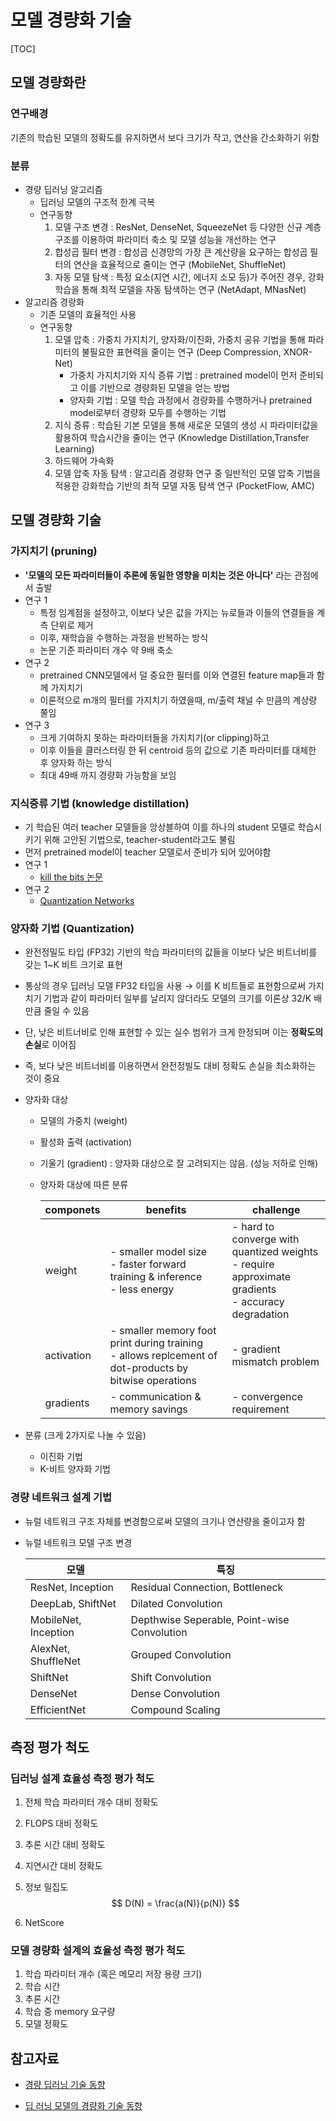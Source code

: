 # 모델 경량화 기술

[TOC]

## 모델 경량화란

### 연구배경

기존의 학습된 모델의 정확도를 유지하면서 보다 크기가 작고, 연산을 간소화하기 위함

### 분류

- 경량 딥러닝 알고리즘
  - 딥러닝 모델의 구조적 한계 극복
  - 연구동향
    1. 모델 구조 변경 : ResNet, DenseNet, SqueezeNet 등 다양한 신규 계층 구조를 이용하여 파라미터 축소 및 모델 성능을 개선하는 연구
    2. 합성곱 필터 변경 : 합성곱 신경망의 가장 큰 계산량을 요구하는 합성곱 필터의 연산을 효율적으로 줄이는 연구 (MobileNet, ShuffleNet)
    3. 자동 모델 탐색 : 특정 요소(지연 시간, 에너지 소모 등)가 주어진 경우, 강화 학습을 통해 최적 모델을 자동 탐색하는 연구 (NetAdapt, MNasNet)
- 알고리즘 경랑화
  - 기존 모델의 효율적인 사용
  - 연구동향
    1. 모델 압축 : 가중치 가지치기, 양자화/이진화, 가중치 공유 기법을 통해 파라미터의 불필요한 표현력을 줄이는 연구 (Deep Compression, XNOR-Net)
       - 가중치 가지치기와 지식 증류 기법 : pretrained model이 먼저 준비되고 이를 기반으로 경량화된 모델을 얻는 방법
       - 양자화 기법 : 모델 학습 과정에서 경량화를 수행하거나 pretrained model로부터 경량화 모두를 수행하는 기법
    2. 지식 증류 : 학습된 기본 모델을 통해 새로운 모델의 생성 시 파라미터값을 활용하여 학습시간을 줄이는 연구 (Knowledge Distillation,Transfer Learning)
    3. 하드웨어 가속화 
    4. 모델 압축 자동 탐색 : 알고리즘 경량화 연구 중 일반적인 모델 압축 기법을 적용한 강화학습 기반의 최적 모델 자동 탐색 연구 (PocketFlow, AMC)



## 모델 경량화 기술

### 가지치기 (pruning)

- **'모델의 모든 파라미터들이 추론에 동일한 영향을 미치는 것은 아니다'** 라는 관점에서 출발
- 연구 1
  - 특정 임계점을 설정하고, 이보다 낮은 값을 가지는 뉴로들과 이들의 연결들을 계측 단위로 제거
  - 이후, 재학습을 수행하는 과정을 반복하는 방식
  - 논문 기준 파라미터 개수 약 9배 축소
- 연구 2
  - pretrained CNN모델에서 덜 중요한 필터를 이와 연결된 feature map들과 함께 가지치기
  - 이론적으로 m개의 필터를 가지치기 하였을때, m/출력 채널 수 만큼의 계상량 쭐임
- 연구 3
  - 크게 기여하지 못하는 파라미터들을 가지치기(or clipping)하고
  - 이후 이들을 클러스터링 한 뒤 centroid 등의 값으로 기존 파라미터를 대체한 후 양자화 하는 방식
  - 최대 49배 까지 경량화 가능함을 보임

### 지식증류 기법 (knowledge distillation)

- 기 학습된 여러 teacher 모델들을 앙상블하여 이를 하나의 student 모델로 학습시키기 위해 고안된 기법으로, teacher-student라고도 불림
- 먼저 pretrained model이 teacher 모델로서 준비가 되어 있어야함
- 연구 1
  - [kill the bits 논문](https://arxiv.org/abs/1907.05686)
- 연구 2
  - [Quantization Networks](https://ieeexplore.ieee.org/document/8953531)

### 양자화 기법 (Quantization)

- 완전정밀도 타입 (FP32) 기반의 학습 파라미터의 값들을 이보다 낮은 비트너비를 갖는 1~K 비트 크기로 표현
- 통상의 경우 딥러닝 모델 FP32 타입을 사용 → 
  이를 K 비트들로 표현함으로써 가지치기 기법과 같이 파라미터 일부를 날리지 않더라도 모델의 크기를 이론상 32/K 배만큼 줄일 수 있음
- 단, 낮은 비트너비로 인해 표현할 수 있는 실수 범위가 크게 한정되며 이는 **정확도의 손실**로 이어짐
- 즉, 보다 낮은 비트너비를 이용하면서 완전정빌도 대비 정확도 손실을 최소화하는 것이 중요

- 양자화 대상

  - 모델의 가중치 (weight)

  - 활성화 출력 (activation)

  - 기울기 (gradient) : 양자화 대상으로 잘 고려되지는 않음. (성능 저하로 인해)

  - 양자화 대상에 따른 분류

    | componets  | benefits                                                     | challenge                                                    |
    | ---------- | ------------------------------------------------------------ | ------------------------------------------------------------ |
    | weight     | - smaller model size<br />- faster forward training & inference<br />- less energy | - hard to converge with quantized weights<br />- require approximate gradients<br />- accuracy degradation |
    | activation | - smaller memory foot print during training<br />- allows replcement of dot-products by bitwise operations | - gradient mismatch problem                                  |
    | gradients  | - communication & memory savings                             | - convergence requirement                                    |

- 분류 (크게 2가지로 나눌 수 있음)
  - 이진화 기법
  - K-비트 양자화 기법

### 경량 네트워크 설계 기법

- 뉴럴 네트워크 구조 자체를 변경함으로써 모델의 크기나 연산량을 줄이고자 함

- 뉴럴 네트워크 모델 구조 변경

  | 모델                 | 특징                                        |
  | -------------------- | ------------------------------------------- |
  | ResNet, Inception    | Residual Connection, Bottleneck             |
  | DeepLab, ShiftNet    | Dilated Convolution                         |
  | MobileNet, Inception | Depthwise Seperable, Point-wise Convolution |
  | AlexNet, ShuffleNet  | Grouped Convolution                         |
  | ShiftNet             | Shift Convolution                           |
  | DenseNet             | Dense Convolution                           |
  | EfficientNet         | Compound Scaling                            |



## 측정 평가 척도

### 딥러닝 설계 효율성 측정 평가 척도

1. 전체 학습 파라미터 개수 대비 정확도

2. FLOPS 대비 정확도

3. 추론 시간 대비 정확도

4. 지연시간 대비 정확도

5. 정보 밀집도
   $$
   D(N) = \frac{a(N)}{p(N)}
   $$

6. NetScore

### 모델 경량화 설계의 효율성 측정 평가 척도

1. 학습 파라미터 개수 (혹은 메모리 저장 용량 크기)
2. 학습 시간
3. 추론 시간
4. 학습 중 memory 요구량
5. 모델 정확도



## 참고자료

- [경량 딥러닝 기술 동향](https://www.google.com/search?q=%EB%94%A5%EB%9F%AC%EB%8B%9D+%EA%B2%BD%EB%9F%89%ED%99%94&oq=%EB%94%A5%EB%9F%AC%EB%8B%9D+%EA%B2%BD%EB%9F%89%ED%99%94&aqs=chrome..69i57.10407j0j1&sourceid=chrome&ie=UTF-8)

- [딥 러닝 모델의 경량화 기술 동향](https://www.researchgate.net/publication/343574829_dib_leoning_model-ui_gyeonglyanghwa_gisul_donghyang)